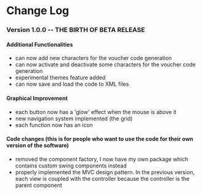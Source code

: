 # Change Log
### Version 1.0.0 -- THE BIRTH OF BETA RELEASE

#### Additional Functionalities
- can now add new characters for the voucher code generation
- can now activate and deactivate some characters for the voucher code generation
- experimental themes feature added
- can now save and load the code to XML files

#### Graphical Improvement
- each button now has a 'glow' effect when the mouse is above it
- new navigation system implemented (the grid)
- each function now has an icon

#### Code changes (this is for people who want to use the code for their own version of the software)
- removed the component factory, I now have my own package which contains custom swing components instead
- properly implemented the MVC design pattern. In the previous version, each view is coupled with the 
controller because the controller is the parent component
